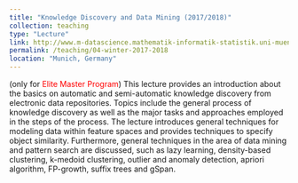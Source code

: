 ```yaml
---
title: "Knowledge Discovery and Data Mining (2017/2018)"
collection: teaching
type: "Lecture"
link: http://www.m-datascience.mathematik-informatik-statistik.uni-muenchen.de/index.html
permalink: /teaching/04-winter-2017-2018
location: "Munich, Germany"
---
```

(only for <font color="#ff0000">Elite Master Program</font>)
This lecture provides an introduction about the basics on automatic and semi-automatic knowledge discovery from electronic data repositories. Topics include the general process of knowledge discovery as well as the major tasks and approaches employed in the steps of the process. The lecture introduces general techniques for modeling data within feature spaces and provides techniques to specify object similarity. Furthermore, general techniques in the area of data mining and pattern search are discussed, such as lazy learning, density-based clustering, k-medoid clustering, outlier and anomaly detection, apriori algorithm, FP-growth, suffix trees and gSpan. 
